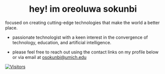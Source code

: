<h1 align="center">hey! im oreoluwa sokunbi</h1>

focused on creating cutting-edge technologies that make the world a better place.

- passionate technologist with a keen interest in the convergence of technology, education, and artificial intelligence.

- please feel free to reach out using the contact links on my profile below or via email at [osokunbi@umich.edu](mailto:osokunbi@umich.edu)

[![Visitors](https://visitor-badge.laobi.icu/badge?page_id=[OSokunbi].[OSokunbi])](https://github.com/[OSokunbi])
